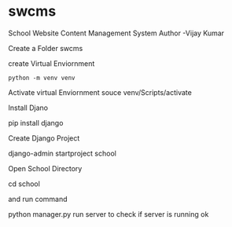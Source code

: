 # swcms
School Website Content Management System
Author -Vijay Kumar

Create a Folder swcms

create Virtual Enviornment

    python -m venv venv

Activate virtual Enviornment
    souce venv/Scripts/activate

Install Djano

pip install django

Create Django Project

django-admin startproject school

Open  School Directory

cd school

and run command

python manager.py run server to check if server is running ok





